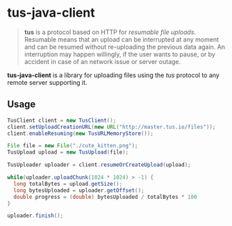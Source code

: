 # tus-java-client

> **tus** is a protocol based on HTTP for *resumable file uploads*. Resumable
> means that an upload can be interrupted at any moment and can be resumed without
> re-uploading the previous data again. An interruption may happen willingly, if
> the user wants to pause, or by accident in case of an network issue or server
> outage.

**tus-java-client** is a library for uploading files using the *tus* protocol to any remote server supporting it.

## Usage

```java
TusClient client = new TusClient();
client.setUploadCreationURL(new URL("http://master.tus.io/files"));
client.enableResuming(new TusURLMemoryStore());

File file = new File("./cute_kitten.png");
TusUpload upload = new TusUpload(file);

TusUploader uploader = client.resumeOrCreateUpload(upload);

while(uploader.uploadChunk(1024 * 1024) > -1) {
  long totalBytes = upload.getSize();
  long bytesUploaded = uploader.getOffset();
  double progress = (double) bytesUploaded / totalBytes * 100
}

uploader.finish();

```
